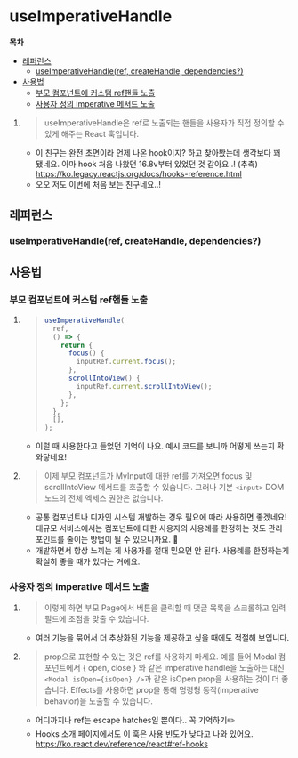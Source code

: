 # useImperativeHandle

**목차**

- [레퍼런스](#레퍼런스)
  - [useImperativeHandle(ref, createHandle, dependencies?)](#useimperativehandleref-createhandle-dependencies)
- [사용법](#사용법)
  - [부모 컴포넌트에 커스텀 ref핸들 노출](#부모-컴포넌트에-커스텀-ref핸들-노출)
  - [사용자 정의 imperative 메서드 노출](#사용자-정의-imperative-메서드-노출)

1. > useImperativeHandle은 ref로 노출되는 핸들을 사용자가 직접 정의할 수 있게 해주는 React 훅입니다.

   - 이 친구는 완전 초면이라 언제 나온 hook이지? 하고 찾아봤는데 생각보다 꽤 됐네요. 아마 hook 처음 나왔던 16.8v부터 있었던 것 같아요..! (추측) https://ko.legacy.reactjs.org/docs/hooks-reference.html
   - 오오 저도 이번에 처음 보는 친구네요..!

## 레퍼런스

### useImperativeHandle(ref, createHandle, dependencies?)

## 사용법

### 부모 컴포넌트에 커스텀 ref핸들 노출

1. > ```js
   > useImperativeHandle(
   >   ref,
   >   () => {
   >     return {
   >       focus() {
   >         inputRef.current.focus();
   >       },
   >       scrollIntoView() {
   >         inputRef.current.scrollIntoView();
   >       },
   >     };
   >   },
   >   [],
   > );
   > ```

   - 이럴 때 사용한다고 들었던 기억이 나요. 예시 코드를 보니까 어떻게 쓰는지 확 와닿네요!

2. > 이제 부모 컴포넌트가 MyInput에 대한 ref를 가져오면 focus 및 scrollIntoView 메서드를 호출할 수 있습니다. 그러나 기본 `<input>` DOM 노드의 전체 엑세스 권한은 없습니다.

   - 공통 컴포넌트나 디자인 시스템 개발하는 경우 필요에 따라 사용하면 좋겠네요! 대규모 서비스에서는 컴포넌트에 대한 사용자의 사용례를 한정하는 것도 관리 포인트를 줄이는 방법이 될 수 있으니까요. 🤔
   - 개발하면서 항상 느끼는 게 사용자를 절대 믿으면 안 된다. 사용례를 한정하는게 확실히 좋을 때가 있다는 거에요.

### 사용자 정의 imperative 메서드 노출

1. > 이렇게 하면 부모 Page에서 버튼을 클릭할 때 댓글 목록을 스크롤하고 입력 필드에 초점을 맞출 수 있습니다.

   - 여러 기능을 묶어서 더 추상화된 기능을 제공하고 싶을 때에도 적절해 보입니다.

2. > prop으로 표현할 수 있는 것은 ref를 사용하지 마세요. 예를 들어 Modal 컴포넌트에서 { open, close } 와 같은 imperative handle을 노출하는 대신 `<Modal isOpen={isOpen} />`과 같은 isOpen prop을 사용하는 것이 더 좋습니다. Effects를 사용하면 prop을 통해 명령형 동작(imperative behavior)을 노출할 수 있습니다.

   - 어디까지나 ref는 escape hatches일 뿐이다.. 꼭 기억하기✏️
   - Hooks 소개 페이지에서도 이 훅은 사용 빈도가 낮다고 나와 있어요. https://ko.react.dev/reference/react#ref-hooks

